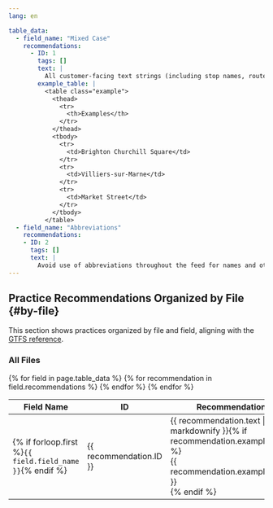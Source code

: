```yaml
---
lang: en

table_data:
  - field_name: "Mixed Case"
    recommendations:
      - ID: 1
        tags: []
        text: |
          All customer-facing text strings (including stop names, route names, and headsigns) should use Mixed Case (not ALL CAPS), following local conventions for capitalization of place names on displays capable of displaying lower case characters. <!--(12)-->
        example_table: |
          <table class="example">
            <thead>
              <tr>
                <th>Examples</th>
              </tr>
            </thead>
            <tbody>
              <tr>
                <td>Brighton Churchill Square</td>
              </tr>
              <tr>
                <td>Villiers-sur-Marne</td>
              </tr>
              <tr>
                <td>Market Street</td>
              </tr>
            </tbody>
          </table>
  - field_name: "Abbreviations"
    recommendations:
    - ID: 2
      tags: []
      text: |
        Avoid use of abbreviations throughout the feed for names and other text (e.g. St. for Street) unless a location is called by its abbreviated name (e.g. “JFK Airport”). Abbreviations may be problematic for accessibility by screen reader software and voice user interfaces. Consuming software can be engineered to reliably convert full words to abbreviations for display, but converting from abbreviations to full words is prone to more risk of error.<!--(14)-->
---
```


## Practice Recommendations Organized by File {#by-file}

This section shows practices organized by file and field, aligning with the [GTFS reference](https://github.com/google/transit/blob/master/gtfs/spec/en/reference.md).

### All Files

<div class="table-wrapper">
  <table class="recommendation">
    <thead>
      <tr>
        <th>Field Name</th>
        <th>ID</th>
        <th>Recommendation</th>
      </tr>
    </thead>
    <tbody>
    {% for field in page.table_data %}
      {% for recommendation in field.recommendations %}
      <tr id="{{ page.slug }}_{{ recommendation.ID }}" class="anchor-row{% if forloop.first %} field-row{% endif %}{% for tag in recommendation.tags %} {{ tag }}{% endfor %}">
        <td>{% if forloop.first %}<code>{{ field.field_name }}</code>{% endif %}</td>
        <td><div class="anchor-node"><p>{{ recommendation.ID }}</p><a class="anchor-link" href="#{{ page.slug }}_{{ recommendation.ID }}"><i class="fa fa-link" aria-hidden="true"></i></a></div></td>
        <td>{{ recommendation.text | markdownify }}{% if recommendation.example_table %}<div class="table-wrapper">{{ recommendation.example_table }}</div>{% endif %}</td>
      </tr>
      {% endfor %}
    {% endfor %}
    </tbody>
  </table>
</div>
